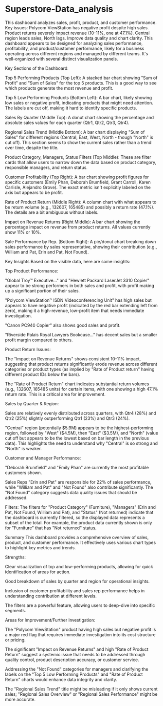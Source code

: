 # Superstore-Data_analysis
This dashboard analyzes sales, profit, product, and customer performance. Key issues: Polycom ViewStation has negative profit despite high sales. Product returns severely impact revenue (10-11%, one at 47.1%). Central region leads sales, North lags. Improve data quality and chart clarity.
This dashboard appears to be designed for analyzing sales performance, profitability, and product/customer performance, likely for a business operating across different regions and managed by different teams. It's well-organized with several distinct visualization panels.

Key Sections of the Dashboard:

Top 5 Performing Products (Top Left): A stacked bar chart showing "Sum of Profit" and "Sum of Sales" for the top 5 products. This is a good way to see which products generate the most revenue and profit.

Top 5 Low Performing Products (Bottom Left): A bar chart, likely showing low sales or negative profit, indicating products that might need attention. The labels are cut off, making it hard to identify specific products.

Sales By Quarter (Middle Top): A donut chart showing the percentage and absolute sales values for each quarter (Qtr1, Qtr2, Qtr3, Qtr4).

Regional Sales Trend (Middle Bottom): A bar chart displaying "Sum of Sales" for different regions (Central, East, West, North - though "North" is cut off). This section seems to show the current sales rather than a trend over time, despite the title.

Product Category, Managers, Status Filters (Top Middle): These are filter cards that allow users to narrow down the data based on product category, responsible managers, and return status.

Customer Profitability (Top Right): A bar chart showing profit figures for specific customers (Emily Phan, Deborah Brumfield, Grant Carroll, Karen Carlisle, Alejandro Grove). The exact metric isn't explicitly labeled on the axis but appears to be profit.

Rate of Product Return (Middle Right): A column chart with what appears to be return volume (e.g., 132607, 165485) and possibly a return rate (47.1%). The details are a bit ambiguous without labels.

Impact on Revenue Returns (Right Middle): A bar chart showing the percentage impact on revenue from product returns. All values currently show 11% or 10%.

Sale Performance by Rep. (Bottom Right): A pie/donut chart breaking down sales performance by sales representative, showing their contribution (e.g., William and Pat, Erin and Pat, Not Found).

Key Insights
Based on the visible data, here are some insights:

Top Product Performance:

"Global Troy™ Executive..." and "Hewlett Packard LaserJet 3310 Copier" appear to be strong performers in both sales and profit, with profit making up a significant portion of their sales.

"Polycom ViewStation™ ISDN Videoconferencing Unit" has high sales but appears to have negative profit (indicated by the red bar extending left from zero), making it a high-revenue, low-profit item that needs immediate investigation.

"Canon PC940 Copier" also shows good sales and profit.

"Riverside Palais Royal Lawyers Bookcase..." has decent sales but a smaller profit margin compared to others.

Product Return Issues:

The "Impact on Revenue Returns" shows consistent 10-11% impact, suggesting that product returns significantly erode revenue across different categories or product types (as implied by "Rate of Product return" having different product IDs below the bars).

The "Rate of Product Return" chart indicates substantial return volumes (e.g., 132607, 165485 units) for certain items, with one showing a high 47.1% return rate. This is a critical area for improvement.

Sales by Quarter & Region:

Sales are relatively evenly distributed across quarters, with Qtr4 (28%) and Qtr2 (25%) slightly outperforming Qtr1 (23%) and Qtr3 (24%).

"Central" region (potentially $5.9M) appears to be the highest-performing region, followed by "West" ($4.5M), then "East" ($3.5M), and "North" (value cut off but appears to be the lowest based on bar length in the previous data). This highlights the need to understand why "Central" is so strong and "North" is weaker.

Customer and Manager Performance:

"Deborah Brumfield" and "Emily Phan" are currently the most profitable customers shown.

Sales Reps "Erin and Pat" are responsible for 22% of sales performance, while "William and Pat" and "Not Found" also contribute significantly. The "Not Found" category suggests data quality issues that should be addressed.

Filters: The filters for "Product Category" (Furniture), "Managers" (Erin and Pat, Not Found, William and Pat), and "Status" (Not returned) indicate that the dashboard is currently filtered, so the displayed data represents a subset of the total. For example, the product data currently shown is only for "Furniture" that has "Not returned" status.

Summary
This dashboard provides a comprehensive overview of sales, product, and customer performance. It effectively uses various chart types to highlight key metrics and trends.

Strengths:

Clear visualization of top and low-performing products, allowing for quick identification of areas for action.

Good breakdown of sales by quarter and region for operational insights.

Inclusion of customer profitability and sales rep performance helps in understanding contribution at different levels.

The filters are a powerful feature, allowing users to deep-dive into specific segments.

Areas for Improvement/Further Investigation:

The "Polycom ViewStation" product having high sales but negative profit is a major red flag that requires immediate investigation into its cost structure or pricing.

The significant "Impact on Revenue Returns" and high "Rate of Product Return" suggest a systemic issue that needs to be addressed through quality control, product description accuracy, or customer service.

Addressing the "Not Found" categories for managers and clarifying the labels on the "Top 5 Low Performing Products" and "Rate of Product Return" charts would enhance data integrity and clarity.

The "Regional Sales Trend" title might be misleading if it only shows current sales; "Regional Sales Overview" or "Regional Sales Performance" might be more accurate.
